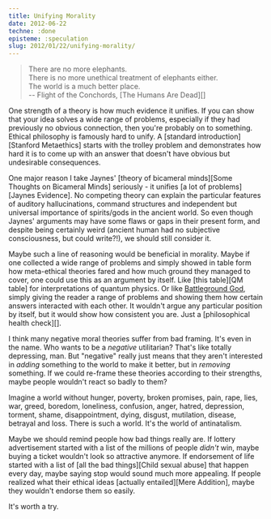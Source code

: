```yaml
---
title: Unifying Morality
date: 2012-06-22
techne: :done
episteme: :speculation
slug: 2012/01/22/unifying-morality/
---
```


> There are no more elephants.  
> There is no more unethical treatment of elephants either.  
> The world is a much better place.  
> -- Flight of the Conchords, [The Humans Are Dead][]

One strength of a theory is how much evidence it unifies. If you can show that your idea solves a wide range of problems, especially if they had previously no obvious connection, then you're probably on to something. Ethical philosophy is famously hard to unify. A [standard introduction][Stanford Metaethics] starts with the trolley problem and demonstrates how hard it is to come up with an answer that doesn't have obvious but undesirable consequences.

One major reason I take Jaynes' [theory of bicameral minds][Some Thoughts on Bicameral Minds] seriously - it unifies [a lot of problems][Jaynes Evidence]. No competing theory can explain the particular features of auditory hallucinations, command structures and independent but universal importance of spirits/gods in the ancient world. So even though Jaynes' arguments may have some flaws or gaps in their present form, and despite being certainly weird (ancient human had no subjective consciousness, but could write?!), we should still consider it.

Maybe such a line of reasoning would be beneficial in morality. Maybe if one collected a wide range of problems and simply showed in table form how meta-ethical theories fared and how much ground they managed to cover, one could use this as an argument by itself. Like [this table][QM table] for interpretations of quantum physics. Or like [Battleground God](http://www.philosophersnet.com/games/god.php), simply giving the reader a range of problems and showing them how certain answers interacted with each other. It wouldn't argue any particular position by itself, but it would show how consistent you are. Just a [philosophical health check][].

I think many negative moral theories suffer from bad framing. It's even in the name. Who wants to be a *negative* utilitarian? That's like totally depressing, man. But "negative" really just means that they aren't interested in *adding* something to the world to make it better, but in *removing* something. If we could re-frame these theories according to their strengths, maybe people wouldn't react so badly to them?

Imagine a world without hunger, poverty, broken promises, pain, rape, lies, war, greed, boredom, loneliness, confusion, anger, hatred, depression, torment, shame, disappointment, dying, disgust, mutilation, disease, betrayal and loss. There is such a world. It's the world of antinatalism. 

Maybe we should remind people how bad things really are. If lottery advertisement started with a list of the millions of people *didn't* win, maybe buying a ticket wouldn't look so attractive anymore. If endorsement of life started with a list of [all the bad things][Child sexual abuse] that happen every day, maybe saying stop would sound much more appealing. If people realized what their ethical ideas [actually entailed][Mere Addition], maybe they wouldn't endorse them so easily.

It's worth a try.
